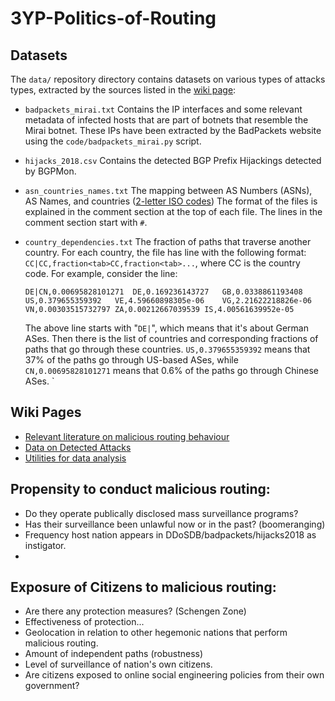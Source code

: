 # 3YP-Politics-of-Routing

## Datasets

The `data/` repository directory contains datasets on various types of attacks types, extracted by the sources listed in the [wiki page](https://github.com/niknakatory/3YP-Politics-of-Routing/wiki#data-on-detected-routing-attacks):

* `badpackets_mirai.txt`
   Contains the IP interfaces and some relevant metadata of infected hosts that are part of botnets that resemble the Mirai botnet. 
   These IPs have been extracted by the BadPackets website using the `code/badpackets_mirai.py` script.

* `hijacks_2018.csv`
   Contains the detected BGP Prefix Hijackings detected by BGPMon.

* `asn_countries_names.txt`
   The mapping between AS Numbers (ASNs), AS Names, and countries ([2-letter ISO codes](https://en.wikipedia.org/wiki/ISO_3166-1_alpha-2))
The format of the files is explained in the comment section at the top of each file.
The lines in the comment section start with `#`.

* `country_dependencies.txt`
   The fraction of paths that traverse another country. 
   For each country, the file has line with the following format: `CC|CC,fraction<tab>CC,fraction<tab>...`, where CC is the country code. For example, consider the line:
   
   `DE|CN,0.00695828101271	DE,0.169236143727	GB,0.0338861193408	US,0.379655359392	VE,4.59660898305e-06	VG,2.21622218826e-06	VN,0.00303515732797	ZA,0.00212667039539	IS,4.00561639952e-05`
   
   The above line starts with "`DE|`", which means that it's about German ASes. Then there is the list of countries and corresponding fractions of paths that go through these countries. `US,0.379655359392` means that 37% of the paths go through US-based ASes, while `CN,0.00695828101271` means that 0.6% of the paths go through Chinese ASes. 
   `
## Wiki Pages

* [Relevant literature on malicious routing behaviour](https://github.com/niknakatory/3YP-Politics-of-Routing/wiki)
* [Data on Detected Attacks](https://github.com/niknakatory/3YP-Politics-of-Routing/wiki#data-on-detected-routing-attacks)
* [Utilities for data analysis](https://github.com/niknakatory/3YP-Politics-of-Routing/wiki#utilities)


## Propensity to conduct malicious routing:

* Do they operate publically disclosed mass surveillance programs?
* Has their surveillance been unlawful now or in the past? (boomeranging)
* Frequency host nation appears in DDoSDB/badpackets/hijacks2018 as instigator. 
* 

## Exposure of Citizens to malicious routing:

* Are there any protection measures? (Schengen Zone)
* Effectiveness of protection...
* Geolocation in relation to other hegemonic nations that perform malicious routing. 
* Amount of independent paths (robustness)
* Level of surveillance of nation's own citizens. 
* Are citizens exposed to online social engineering policies from their own government?

